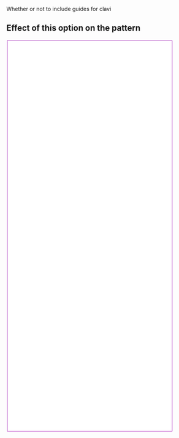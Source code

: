 Whether or not to include guides for clavi

## Effect of this option on the pattern

![This image shows the effect of this option by superimposing several variants that have a different value for this option](tiberius_clavi_sample.svg "Effect of this option on the pattern")
